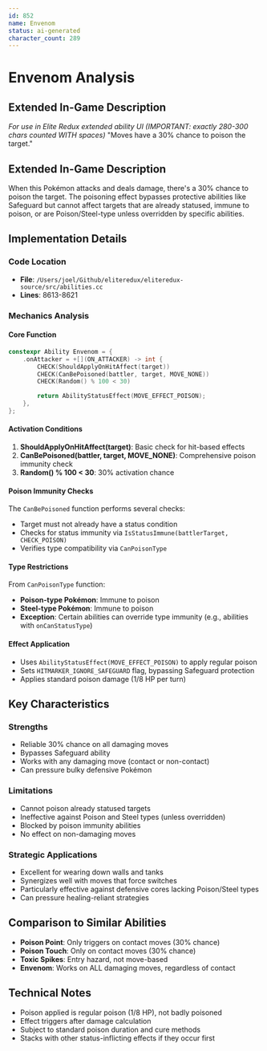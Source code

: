 ```yaml
---
id: 852
name: Envenom
status: ai-generated
character_count: 289
---
```


# Envenom Analysis

## Extended In-Game Description
*For use in Elite Redux extended ability UI (IMPORTANT: exactly 280-300 chars counted WITH spaces)*
"Moves have a 30% chance to poison the target."

## Extended In-Game Description
When this Pokémon attacks and deals damage, there's a 30% chance to poison the target. The poisoning effect bypasses protective abilities like Safeguard but cannot affect targets that are already statused, immune to poison, or are Poison/Steel-type unless overridden by specific abilities.

## Implementation Details

### Code Location
- **File**: `/Users/joel/Github/eliteredux/eliteredux-source/src/abilities.cc`
- **Lines**: 8613-8621

### Mechanics Analysis

#### Core Function
```cpp
constexpr Ability Envenom = {
    .onAttacker = +[](ON_ATTACKER) -> int {
        CHECK(ShouldApplyOnHitAffect(target))
        CHECK(CanBePoisoned(battler, target, MOVE_NONE))
        CHECK(Random() % 100 < 30)

        return AbilityStatusEffect(MOVE_EFFECT_POISON);
    },
};
```

#### Activation Conditions
1. **ShouldApplyOnHitAffect(target)**: Basic check for hit-based effects
2. **CanBePoisoned(battler, target, MOVE_NONE)**: Comprehensive poison immunity check
3. **Random() % 100 < 30**: 30% activation chance

#### Poison Immunity Checks
The `CanBePoisoned` function performs several checks:
- Target must not already have a status condition
- Checks for status immunity via `IsStatusImmune(battlerTarget, CHECK_POISON)`
- Verifies type compatibility via `CanPoisonType`

#### Type Restrictions
From `CanPoisonType` function:
- **Poison-type Pokémon**: Immune to poison
- **Steel-type Pokémon**: Immune to poison
- **Exception**: Certain abilities can override type immunity (e.g., abilities with `onCanStatusType`)

#### Effect Application
- Uses `AbilityStatusEffect(MOVE_EFFECT_POISON)` to apply regular poison
- Sets `HITMARKER_IGNORE_SAFEGUARD` flag, bypassing Safeguard protection
- Applies standard poison damage (1/8 HP per turn)

## Key Characteristics

### Strengths
- Reliable 30% chance on all damaging moves
- Bypasses Safeguard ability
- Works with any damaging move (contact or non-contact)
- Can pressure bulky defensive Pokémon

### Limitations
- Cannot poison already statused targets
- Ineffective against Poison and Steel types (unless overridden)
- Blocked by poison immunity abilities
- No effect on non-damaging moves

### Strategic Applications
- Excellent for wearing down walls and tanks
- Synergizes well with moves that force switches
- Particularly effective against defensive cores lacking Poison/Steel types
- Can pressure healing-reliant strategies

## Comparison to Similar Abilities
- **Poison Point**: Only triggers on contact moves (30% chance)
- **Poison Touch**: Only on contact moves (30% chance) 
- **Toxic Spikes**: Entry hazard, not move-based
- **Envenom**: Works on ALL damaging moves, regardless of contact

## Technical Notes
- Poison applied is regular poison (1/8 HP), not badly poisoned
- Effect triggers after damage calculation
- Subject to standard poison duration and cure methods
- Stacks with other status-inflicting effects if they occur first